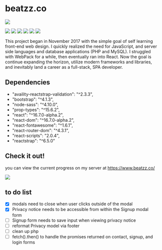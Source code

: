 # beatzz.co

![](https://github.com/elsheepo/beatzz.co/blob/master/src/img/blacksheep.png?raw=true)

![](https://img.shields.io/github/stars/pandao/editor.md.svg) ![](https://img.shields.io/github/forks/pandao/editor.md.svg) ![](https://img.shields.io/github/tag/pandao/editor.md.svg) ![](https://img.shields.io/github/release/pandao/editor.md.svg) ![](https://img.shields.io/github/issues/pandao/editor.md.svg) ![](https://img.shields.io/bower/v/editor.md.svg)

This project began in November 2017 with the simple goal of self learning front-end web design. I quickly realized the need for JavaScript, and server side languages and database applications (PHP and MySQL). I struggled with WebPack for a while, then eventually ran into React. Now the goal is continue expanding the horizon, utilize modern frameworks and libraries, and inevitably land a career as a full-stack, SPA developer.

## Dependencies

- "availity-reactstrap-validation": "^2.3.3",
- "bootstrap": "^4.1.3",
- "node-sass": "^4.10.0",
- "prop-types": "^15.6.2",
- "react": "^16.7.0-alpha.2",
- "react-dom": "^16.7.0-alpha.2",
- "react-fontawesome": "^1.6.1",
- "react-router-dom": "^4.3.1",
- "react-scripts": "2.0.4",
- "reactstrap": "^6.5.0"

## Check it out!

you can view the current progress on my server at https://www.beatzz.co/

![](https://github.com/elsheepo/beatzz.co/blob/master/src/img/Capture.PNG?raw=true)

## to do list

- [x] modals need to close when user clicks outside of the modal
- [x] Privacy notice needs to be accessible from within the Signup modal form
- [ ] Signup form needs to save input when viewing privacy notice
- [ ] reformat Privacy model via footer
- [ ] clean up php
- [ ] fetch().then() to handle the promises returned on contact, signup, and login forms

